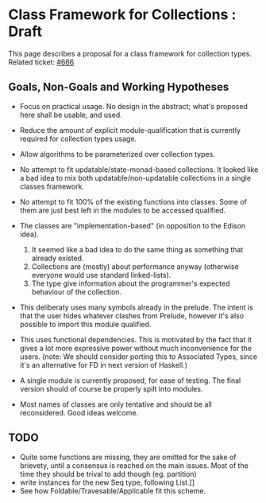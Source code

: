 # Class Framework for Collections : Draft



This page describes a proposal for a class framework for collection types. Related ticket: [\#666](https://gitlab.staging.haskell.org/ghc/ghc/issues/666)


## Goals, Non-Goals and Working Hypotheses


- Focus on practical usage. No design in the abstract; what's proposed here shall be usable, and used.
- Reduce the amount of explicit module-qualification that is currently required for collection types usage.
- Allow algorithms to be parameterized over collection types.

- No attempt to fit updatable/state-monad-based collections. 
  It looked like a bad idea to mix both updatable/non-updatable collections in a single classes framework.
- No attempt to fit 100% of the existing functions into classes. 
  Some of them are just best left in the modules to be accessed qualified.

- The classes are "implementation-based" (in opposition to the Edison idea).

  1. It seemed like a bad idea to do the same thing as something that already existed.
  1. Collections are (mostly) about performance anyway (otherwise everyone would use standard linked-lists).
  1. The type give information about the programmer's expected behaviour of the collection. 
- This deliberaty uses many symbols already in the prelude. The intent is that the user hides whatever clashes from Prelude, however it's also possible to import this module qualified.
- This uses functional dependencies. This is motivated by the fact that it gives a lot more expressive power without much inconvenience for the users. (note: We should consider porting this to Associated Types, since it's an alternative for FD in next version of Haskell.)
- A single module is currently proposed, for ease of testing. The final version should of course be properly spilt into modules.
- Most names of classes are only tentative and should be all reconsidered. Good ideas welcome.

## TODO


- Quite some functions are missing, they are omitted for the sake of brievety,
  until a consensus is reached on the main issues.
  Most of the time they should be trival to add though (eg. partition)
- write instances for the new Seq type, following List.\[\]
- See how Foldable/Travesable/Applicable fit this scheme. 
